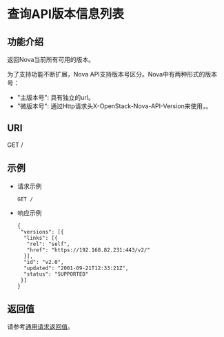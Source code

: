# 查询API版本信息列表<a name="ZH-CN_TOPIC_0065792793"></a>

## 功能介绍<a name="section54478915181842"></a>

返回Nova当前所有可用的版本。

为了支持功能不断扩展，Nova API支持版本号区分。Nova中有两种形式的版本号：

-   "主版本号": 具有独立的url。
-   "微版本号": 通过Http请求头X-OpenStack-Nova-API-Version来使用，。

## URI<a name="section53791107181842"></a>

GET /

## 示例<a name="section39878380181842"></a>

-   请求示例

    ```
    GET /
    ```

-   响应示例

    ```
    {
     "versions": [{
      "links": [{
       "rel": "self",
       "href": "https://192.168.82.231:443/v2/"
      }],
      "id": "v2.0",
      "updated": "2001-09-21T12:33:21Z",
      "status": "SUPPORTED"
     }]
    }
    ```


## 返回值<a name="section12571834"></a>

请参考[通用请求返回值](通用请求返回值.md)。

